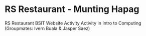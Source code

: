 # RS Restaurant - Munting Hapag
RS Restaurant BSIT Website Activity
Activity in Intro to Computing (Groupmates: Ivern Buala & Jasper Saez)
